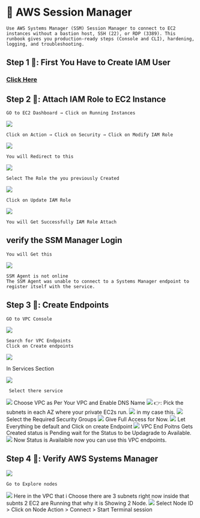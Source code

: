 # 🔑 AWS Session Manager
    Use AWS Systems Manager (SSM) Session Manager to connect to EC2 instances without a bastion host, SSH (22), or RDP (3389). This runbook gives you production‑ready steps (Console and CLI), hardening, logging, and troubleshooting.

## Step 1 🔎: First You Have to Create IAM User 
<h3><a href="./IAM-Role-Creation/README.md">Click Here</a>  </h3>  

## Step 2 🔎: Attach IAM Role to EC2 Instance
    GO to EC2 Dashboard → Click on Running Instances

<img src="./images/11.png" width="full">

    Click on Action → Click on Security → Click on Modify IAM Role

<img src="./images/12.png" width="full">

    You will Redirect to this

<img src="./images/13.png" width="full">

    Select The Role the you previously Created 

<img src="./images/14.png" width="full">

    Click on Update IAM Role

<img src="./images/15.png" width="full">

    You will Get Successfully IAM Role Attach

## verify the SSM Manager Login 
    You will Get this

<img src="./images/16.png" width="full">

    SSM Agent is not online
    The SSM Agent was unable to connect to a Systems Manager endpoint to register itself with the service.


## Step 3 🔎: Create Endpoints
    GO to VPC Console

<img src="./images/17.png" width="full">

    Search for VPC Endpoints
    Click on Create endpoints

<img src="./images/18.png" width="full">

   In Services Section

<img src="./images/19.png" width="full">

     Select there service
    
<img src="./images/20.png" width="full">
     Choose VPC as Per Your VPC and Enable DNS Name 

<img src="./images/21.png" width="full">
    👉: Pick the subnets in each AZ where your private EC2s run.

<img src="./images/22.png" width="full">
    in my case this.


<img src="./images/23.png" width="full">
    Select the Required Security Groups


<img src="./images/24.png" width="full">
    Give Full Access for Now.

<img src="./images/25.png" width="full">
    Let Everything be default and Click on create Endpoint

<img src="./images/26.png" width="full">
    VPC End Poitns Gets Created status is Pending wait for the Status to be Updagrade to Available.

<img src="./images/27.png" width="full">
    Now Status is Availaible now you can use this VPC endpoints.

## Step 4 🔎: Verify AWS Systems Manager
<img src="./images/28.png" width="full">

    Go to Explore nodes 

<img src="./images/29.png" width="full">
    Here in the VPC that i Choose there are 3 subnets right now inside that subnts 2 EC2 are Running that why 
    it is Showing 2 Node.

<img src="./images/30.png" width="full">
    Select Node ID > Click on Node Action > Connect > Start Terminal session

 








